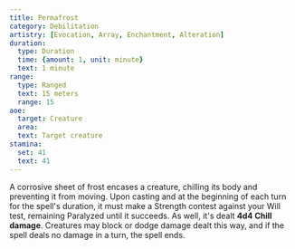 ```yaml
---
title: Permafrost
category: Debilitation
artistry: [Evocation, Array, Enchantment, Alteration]
duration:
  type: Duration
  time: {amount: 1, unit: minute}
  text: 1 minute
range:
  type: Ranged
  text: 15 meters
  range: 15
aoe:
  target: Creature
  area: 
  text: Target creature
stamina:
  set: 41
  text: 41
---
```

A corrosive sheet of frost encases a creature, chilling its body and preventing it from moving. Upon casting and at the beginning of each turn for the spell's duration, it must make a Strength contest against your Will test, remaining Paralyzed until it succeeds. As well, it's dealt **4d4 Chill damage**. Creatures may block or dodge damage dealt this way, and if the spell deals no damage in a turn, the spell ends.
